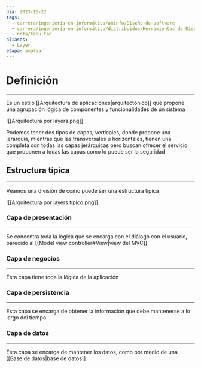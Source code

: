 ```yaml
---
dia: 2023-10-22
tags:
  - carrera/ingeniería-en-informática/aninfo/Diseño-de-software
  - carrera/ingeniería-en-informática/distribuidos/Herramientas-de-Diseño
  - nota/facultad
aliases:
  - Layer
etapa: ampliar
---
```

# Definición
---
Es un estilo [[Arquitectura de aplicaciones|arquitectónico]] que propone una agrupación lógica de componentes y funcionalidades de un sistema

![[Arquitectura por layers.png]]

Podemos tener dos tipos de capas, verticales, donde propone una jerarquía, mientras que las transversales u horizontales, tienen una completa con todas las capas jerárquicas pero buscan ofrecer el servicio que proponen a todas las capas como lo puede ser la seguridad

## Estructura típica
---
Veamos una división de como puede ser una estructura típica

![[Arquitectura por layers típico.png]]

### Capa de presentación
---
Se concentra toda la lógica que se encarga con el diálogo con el usuario, parecido al [[Model view controller#View|view del MVC]]

### Capa de negocios
---
Esta capa tiene toda la lógica de la aplicación

### Capa de persistencia
---
Esta capa se encarga de obtener la información que debe mantenerse a lo largo del tiempo

### Capa de datos
---
Esta capa se encarga de mantener los datos, como por medio de una [[Base de datos|base de datos]]